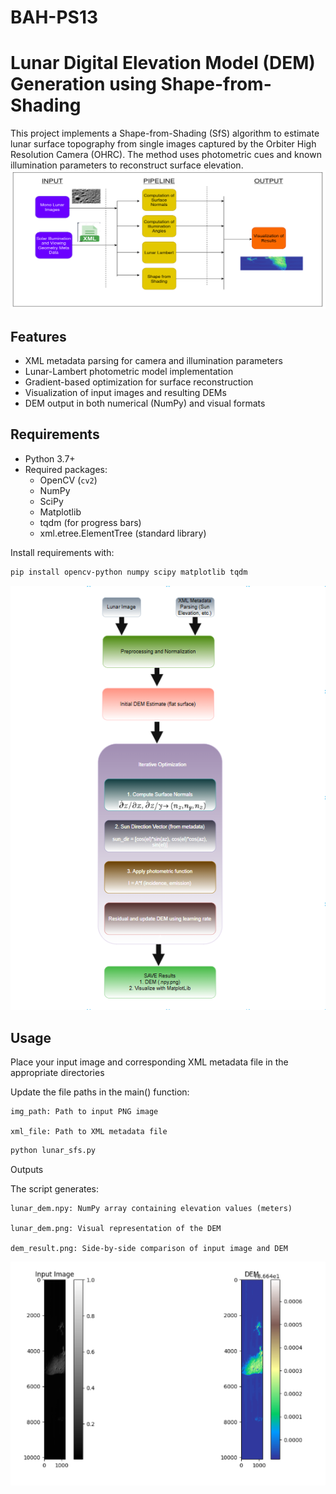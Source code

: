 # BAH-PS13

# Lunar Digital Elevation Model (DEM) Generation using Shape-from-Shading

This project implements a Shape-from-Shading (SfS) algorithm to estimate lunar surface topography from single images captured by the Orbiter High Resolution Camera (OHRC). The method uses photometric cues and known illumination parameters to reconstruct surface elevation.
![Alt text](images/flow.png)
## Features

- XML metadata parsing for camera and illumination parameters
- Lunar-Lambert photometric model implementation
- Gradient-based optimization for surface reconstruction
- Visualization of input images and resulting DEMs
- DEM output in both numerical (NumPy) and visual formats

## Requirements

- Python 3.7+
- Required packages:
  - OpenCV (`cv2`)
  - NumPy
  - SciPy
  - Matplotlib
  - tqdm (for progress bars)
  - xml.etree.ElementTree (standard library)

Install requirements with:
```bash
pip install opencv-python numpy scipy matplotlib tqdm
```

![Alt text](images/architecture.png)

## Usage

Place your input image and corresponding XML metadata file in the appropriate directories

Update the file paths in the main() function:

    img_path: Path to input PNG image

    xml_file: Path to XML metadata file

```bash
python lunar_sfs.py
```

Outputs

The script generates:

    lunar_dem.npy: NumPy array containing elevation values (meters)

    lunar_dem.png: Visual representation of the DEM

    dem_result.png: Side-by-side comparison of input image and DEM

![Alt text](images/results.png)


